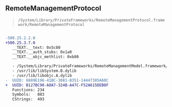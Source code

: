 ## RemoteManagementProtocol

> `/System/Library/PrivateFrameworks/RemoteManagementProtocol.framework/RemoteManagementProtocol`

```diff

-500.25.2.2.0
+500.25.3.7.0
   __TEXT.__text: 0x5c80
   __TEXT.__auth_stubs: 0x1a0
   __TEXT.__objc_methlist: 0xb80

   - /System/Library/PrivateFrameworks/RemoteManagementModel.framework/RemoteManagementModel
   - /usr/lib/libSystem.B.dylib
   - /usr/lib/libobjc.A.dylib
-  UUID: 6889E196-41BC-3081-B351-14447385A60C
+  UUID: B127BC90-A0A7-324B-A47C-F52A615DEB8F
   Functions: 234
   Symbols:   883
   CStrings:  493

```
